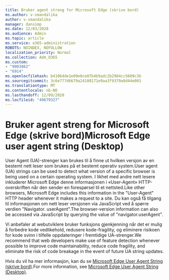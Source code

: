 ```yaml
---
title: Bruker agent streng for Microsoft Edge (skrive bord)
ms.author: v-smandalika
author: v-smandalika
manager: dansimp
ms.date: 12/03/2020
ms.audience: Admin
ms.topic: article
ms.service: o365-administration
ROBOTS: NOINDEX, NOFOLLOW
localization_priority: Normal
ms.collection: Adm_O365
ms.custom:
- "9003862"
- "6914"
ms.openlocfilehash: b4106dde1e09e0ce07b4b9adc2b2984cc5609c3b
ms.sourcegitcommit: 3c6e777d6679a24108171e9aa3f9379a8d44e001
ms.translationtype: MT
ms.contentlocale: nb-NO
ms.lasthandoff: 12/09/2020
ms.locfileid: "49679327"
---
```

# <a name="microsoft-edge-user-agent-string-desktop"></a><span data-ttu-id="96923-102">Bruker agent streng for Microsoft Edge (skrive bord)</span><span class="sxs-lookup"><span data-stu-id="96923-102">Microsoft Edge user agent string (Desktop)</span></span>

<span data-ttu-id="96923-103">User Agent (UA)-strenger kan brukes til å finne ut hvilken versjon av en bestemt nett leser som brukes på et bestemt operativ system.</span><span class="sxs-lookup"><span data-stu-id="96923-103">User agent (UA) strings can be used to detect what version of a specific browser is being used on a certain operating system.</span></span> <span data-ttu-id="96923-104">I likhet med andre nett lesere inkluderer Microsoft Edge denne informasjonen i «User-Agent» HTTP-overskriften når den sender en forespørsel til et nettsted.</span><span class="sxs-lookup"><span data-stu-id="96923-104">Like other browsers, Microsoft Edge includes this information in the "User-Agent" HTTP header whenever it makes a request to a site.</span></span> <span data-ttu-id="96923-105">Du kan også få tilgang til informasjonen om nett leser versjonen via JavaScript ved å spørre verdien "Navigator. userAgent".</span><span class="sxs-lookup"><span data-stu-id="96923-105">The browser-version information can also be accessed via JavaScript by querying the value of "navigator.userAgent".</span></span>

<span data-ttu-id="96923-106">Vi anbefaler at webutviklere bruker funksjons gjenkjenning når det er mulig å forbedre kode vedlikehold, redusere kode-fragility, og eliminere risikoen for kode svinn i tilfelle oppdateringer i fremtidige UA-strenger.</span><span class="sxs-lookup"><span data-stu-id="96923-106">We recommend that web developers make use of feature detection whenever possible to improve code maintainability, reduce code fragility, and eliminate the risk of code breakage in the event of future UA string updates.</span></span>

<span data-ttu-id="96923-107">Hvis du vil ha mer informasjon, kan du se [Microsoft Edge User Agent String (skrive bord)](https://docs.microsoft.com/microsoft-edge/web-platform/user-agent-string).</span><span class="sxs-lookup"><span data-stu-id="96923-107">For more information, see [Microsoft Edge User Agent String (Desktop)](https://docs.microsoft.com/microsoft-edge/web-platform/user-agent-string).</span></span>